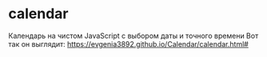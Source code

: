 # calendar
Календарь на чистом JavaScript с выбором даты и точного времени
Вот так он выглядит: https://evgenia3892.github.io/Calendar/calendar.html#

